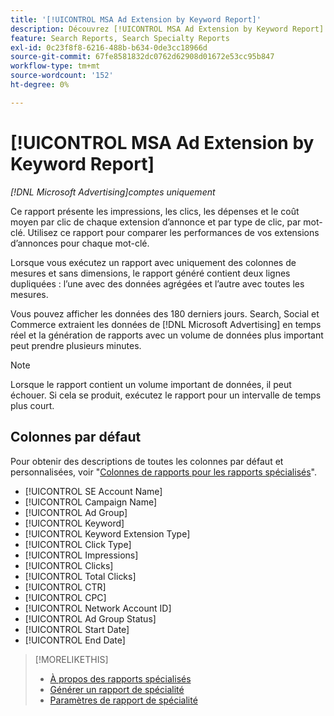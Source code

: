 ```yaml
---
title: '[!UICONTROL MSA Ad Extension by Keyword Report]'
description: Découvrez [!UICONTROL MSA Ad Extension by Keyword Report].
feature: Search Reports, Search Specialty Reports
exl-id: 0c23f8f8-6216-488b-b634-0de3cc18966d
source-git-commit: 67fe8581832dc0762d62908d01672e53cc95b847
workflow-type: tm+mt
source-wordcount: '152'
ht-degree: 0%

---
```


# [!UICONTROL MSA Ad Extension by Keyword Report]

*[!DNL Microsoft Advertising]comptes uniquement*

Ce rapport présente les impressions, les clics, les dépenses et le coût moyen par clic de chaque extension d’annonce et par type de clic, par mot-clé. Utilisez ce rapport pour comparer les performances de vos extensions d’annonces pour chaque mot-clé.

Lorsque vous exécutez un rapport avec uniquement des colonnes de mesures et sans dimensions, le rapport généré contient deux lignes dupliquées : l’une avec des données agrégées et l’autre avec toutes les mesures.<!-- all metrics? -->

Vous pouvez afficher les données des 180 derniers jours. Search, Social et Commerce extraient les données de [!DNL Microsoft Advertising] en temps réel et la génération de rapports avec un volume de données plus important peut prendre plusieurs minutes.

>[!NOTE]
>
>Lorsque le rapport contient un volume important de données, il peut échouer. Si cela se produit, exécutez le rapport pour un intervalle de temps plus court.

## Colonnes par défaut

Pour obtenir des descriptions de toutes les colonnes par défaut et personnalisées, voir &quot;[Colonnes de rapports pour les rapports spécialisés](specialty-report-columns.md)&quot;.

* [!UICONTROL SE Account Name]
* [!UICONTROL Campaign Name]
* [!UICONTROL Ad Group]
* [!UICONTROL Keyword]
* [!UICONTROL Keyword Extension Type]
* [!UICONTROL Click Type]
* [!UICONTROL Impressions]
* [!UICONTROL Clicks]
* [!UICONTROL Total Clicks]
* [!UICONTROL CTR]
* [!UICONTROL CPC]
* [!UICONTROL Network Account ID]
* [!UICONTROL Ad Group Status]
* [!UICONTROL Start Date]
* [!UICONTROL End Date]

>[!MORELIKETHIS]
>
>* [À propos des rapports spécialisés](specialty-report-about.md)
>* [Générer un rapport de spécialité](specialty-report-generate.md)
>* [Paramètres de rapport de spécialité](specialty-report-settings.md)
